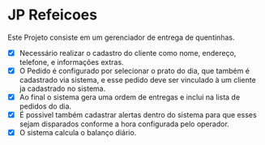 # JP Refeicoes
Este Projeto consiste em um gerenciador de entrega de quentinhas.
- [x] Necessário realizar o cadastro do cliente como nome, endereço, telefone, e informações extras.
- [x] O Pedido é configurado por selecionar o prato do dia, que também é cadastrado via sistema, e esse pedido deve ser vinculado à um cliente ja cadastrado no sistema.
- [x] Ao final o sistema gera uma ordem de entregas e inclui na lista de pedidos do dia.
- [x] É possivel também cadastrar alertas dentro do sistema para que esses sejam disparados conforme a hora configurada pelo operador.
- [x] O sistema calcula o balanço diário.
